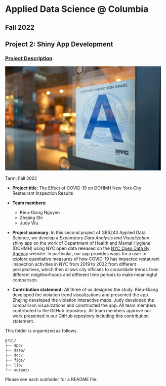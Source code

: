 # Applied Data Science @ Columbia
## Fall 2022
## Project 2: Shiny App Development

### [Project Description](doc/)

![screenshot](figs/restaurant-inspection.jpg)

Term: Fall 2022

+ **Project title**: The Effect of COVID-19 on DOHMH New York City Restaurant Inspection Results

+ **Team members**:
	+ Kieu-Giang Nguyen
	+ Zhejing Shi
	+ Judy Wu

+ **Project summary**: In this second project of GR5243 Applied Data Science, we develop a *Exploratory Data Analysis and Visualization* shiny app on the work of Department of Health and Mental Hygiene (DOHMH) using NYC open data released on the [NYC Open Data By Agency](https://opendata.cityofnewyork.us/data/) website. In particular, our app provides ways for a user to explore quantiative measures of how COVID-19 has impacted restaurant inspection activities in NYC from 2019 to 2022 from different perspectives, which then allows city officials to consolidate trends from different neighborhoods and different time periods to make meaningful comparison.

+ **Contribution statement**: All three of us designed the study. Kieu-Giang developed the violation trend visualizations and presented the app. Zhejing developed the violation interactive maps. Judy developed the comparison visualizations and constructed the app. All team members contributed to the GitHub repository. All team members approve our work presented in our GitHub repository including this contribution statement.

This folder is orgarnized as follows.

```
proj/
├── app/
├── data/
├── doc/
├── figs/
├── lib/
└── output/
```

Please see each subfolder for a README file.
